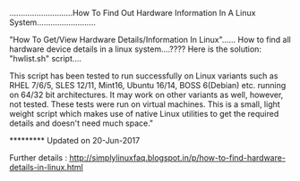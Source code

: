 ............................How To Find Out Hardware Information In A Linux System..........................

"How To Get/View Hardware Details/Information In Linux"...... How to find all hardware device details in a linux system....???? Here is the solution: "hwlist.sh" script....

This script has been tested to run successfully on Linux variants such as RHEL 7/6/5, SLES 12/11, Mint16, Ubuntu 16/14, BOSS 6(Debian) etc. running on 64/32 bit architectures. It may work on other variants as well, however, not tested. These tests were run on virtual machines. This is a small, light weight script which makes use of native Linux utilities to get the required details and doesn't need much space."

*********   Updated on 20-Jun-2017

Further details : http://simplylinuxfaq.blogspot.in/p/how-to-find-hardware-details-in-linux.html


